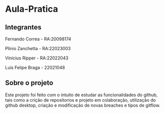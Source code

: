 # Aula-Pratica

## Integrantes

Fernando Correa - RA:20098174

Plínio Zanchetta       - RA:22023003

Vinicius Ripper      - RA:22022043

Luis Felipe Braga - 22021048

## Sobre o projeto
Este projeto foi feito com o intuito de estudar as funcionalidades do github, tais como a crição de repositorios e projeto em colaboração, utilização do github desktop, criação e modificação de novas breaches e tipos de gitflow.
